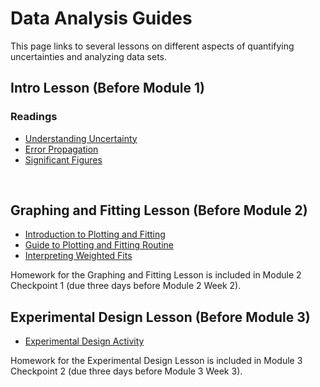 # Data Analysis Guides

This page links to several lessons on different aspects of quantifying uncertainties and analyzing data sets.

## Intro Lesson (Before Module 1)

### Readings
+ [Understanding Uncertainty](DAG_uncertainty-introduction)
+ [Error Propagation](DAG_error-propagation)
+ [Significant Figures](DAG_significant-figures)

<br>

<!---

[Google Sheet for Intro Lesson in-class activity](https://docs.google.com/spreadsheets/d/1mObjRjk2TOFRMNUIl6de8zti46AGEUFYNAOkfX87fcI/){:target="_blank"}

### Intro Lesson Homework

Homework for the Intro Lesson is due on Gradescope three days before your Module 1 begins.

Also due three days before Module 1 are the two pre-course assessments:
+ [E-CLASS](https://cuboulder.qualtrics.com/SE/?SID=SV_6sezdPSLqM8rBRQ){:target="_blank}
+ [PLIC](https://yul1.qualtrics.com/jfe/form/SV_9LCfGKAXl768pbU){:target="_blank"}

<br>

--->

## Graphing and Fitting Lesson (Before Module 2)
+ [Introduction to Plotting and Fitting](DAG_curve-fitting-motivation)
+ [Guide to Plotting and Fitting Routine](DAG_plotting-guide)
+ [Interpreting Weighted Fits](DAG_interpreting-plots)

Homework for the Graphing and Fitting Lesson is included in Module 2 Checkpoint 1 (due three days before Module 2 Week 2).




## Experimental Design Lesson (Before Module 3)
+ [Experimental Design Activity](images/Bohannon15.pdf)
  
Homework for the Experimental Design Lesson is included in Module 3 Checkpoint 2 (due three days before Module 3 Week 3).
